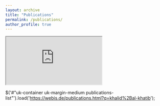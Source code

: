 ```yaml
---
layout: archive
title: "Publications"
permalink: /publications/
author_profile: true
---
```


<div id="class="uk-container uk-margin-medium publications-list""></div>
<iframe id="iframe" src="https://webis.de/publications.html?q=khalid%2Bal-khatib" style="display:hidden;"></iframe>

$('#"uk-container uk-margin-medium publications-list"').load('https://webis.de/publications.html?q=khalid%2Bal-khatib');
